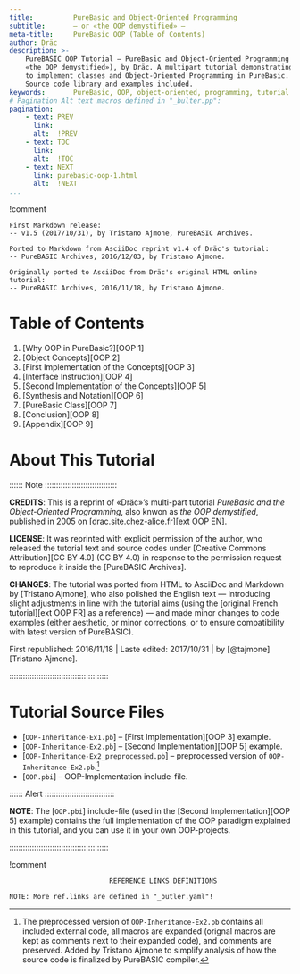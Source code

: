 ```yaml
---
title:          PureBasic and Object-Oriented Programming
subtitle:       — or «the OOP demystified» —
meta-title:     PureBasic OOP (Table of Contents)
author: Dräc
description: >-
    PureBASIC OOP Tutorial — PureBasic and Object-Oriented Programming (aka
    «the OOP demystified»), by Dräc. A multipart tutorial demonstrating how
    to implement classes and Object-Oriented Programming in PureBasic.
    Source code library and examples included.
keywords:       PureBasic, OOP, object-oriented, programming, tutorial
# Pagination Alt text macros defined in "_bulter.pp":
pagination:
    - text: PREV
      link:
      alt:  !PREV
    - text: TOC
      link:
      alt:  !TOC 
    - text: NEXT
      link: purebasic-oop-1.html
      alt:  !NEXT
...
```


!comment
~~~~~~~~~~~~~~~~~~~~~~~~~~~~~~~~~~~~~~~~~~~~~~~~~~~~~~~~~~~~~~~~~~~~~~~~
First Markdown release:
-- v1.5 (2017/10/31), by Tristano Ajmone, PureBASIC Archives.

Ported to Markdown from AsciiDoc reprint v1.4 of Dräc's tutorial:
-- PureBASIC Archives, 2016/12/03, by Tristano Ajmone.

Originally ported to AsciiDoc from Dräc's original HTML online tutorial:
-- PureBASIC Archives, 2016/11/18, by Tristano Ajmone.
~~~~~~~~~~~~~~~~~~~~~~~~~~~~~~~~~~~~~~~~~~~~~~~~~~~~~~~~~~~~~~~~~~~~~~~~

# Table of Contents

1. [Why OOP in PureBasic?][OOP 1]
2. [Object Concepts][OOP 2]
3. [First Implementation of the Concepts][OOP 3]
4. [Interface Instruction][OOP 4]
5. [Second Implementation of the Concepts][OOP 5]
6. [Synthesis and Notation][OOP 6]
7. [PureBasic Class][OOP 7]
8. [Conclusion][OOP 8]
9. [Appendix][OOP 9]

# About This Tutorial

:::::: Note ::::::::::::::::::::::::::::::::

**CREDITS**: This is a reprint of «Dräc»’s multi-part tutorial _PureBasic and the Object-Oriented Programming_, also knwon as _the OOP demystified_, published in 2005 on [drac.site.chez-alice.fr][ext OOP EN].

**LICENSE**: It was reprinted with explicit permission of the author, who released the tutorial text and source codes under [Creative Commons Attribution][CC BY 4.0] (CC BY 4.0) in response to the permission request to reproduce it inside the [PureBASIC Archives].

**CHANGES**: The tutorial was ported from HTML to AsciiDoc and Markdown by [Tristano Ajmone], who also polished the English text — introducing slight adjustments in line with the tutorial aims (using the [original French tutorial][ext OOP FR] as a reference) — and made minor changes to code examples (either aesthetic, or minor corrections, or to ensure compatibility with latest version of PureBASIC).

First republished: 2016/11/18 | Laste edited: 2017/10/31 | by [\@tajmone][Tristano Ajmone].

::::::::::::::::::::::::::::::::::::::::::::

# Tutorial Source Files

-   [`OOP-Inheritance-Ex1.pb`] – [First Implementation][OOP 3] example.
-   [`OOP-Inheritance-Ex2.pb`] – [Second Implementation][OOP 5] example.
-   [`OOP-Inheritance-Ex2_preprocessed.pb`] – preprocessed version of `OOP-Inheritance-Ex2.pb`.[^1]
-   [`OOP.pbi`] – OOP-Implementation include-file.
   
:::::: Alert :::::::::::::::::::::::::::::::

__NOTE__: The [`OOP.pbi`] include-file (used in the [Second Implementation][OOP 5] example) contains the full implementation of the OOP paradigm explained in this tutorial, and you can use it in your own OOP-projects.

::::::::::::::::::::::::::::::::::::::::::::


[^1]: The preprocessed version of `OOP-Inheritance-Ex2.pb` contains all included external code, all macros are expanded (orignal macros are kept as comments next to their expanded code), and comments are preserved. Added by Tristano Ajmone to simplify analysis of how the source code is finalized by PureBASIC compiler.


!comment
~~~~~~~~~~~~~~~~~~~~~~~~~~~~~~~~~~~~~~~~~~~~~~~~~~~~~~~~~~~~~~~~~~~~~~~~~~~~~~
                         REFERENCE LINKS DEFINITIONS                          

NOTE: More ref.links are defined in "_butler.yaml"!
~~~~~~~~~~~~~~~~~~~~~~~~~~~~~~~~~~~~~~~~~~~~~~~~~~~~~~~~~~~~~~~~~~~~~~~~~~~~~~




